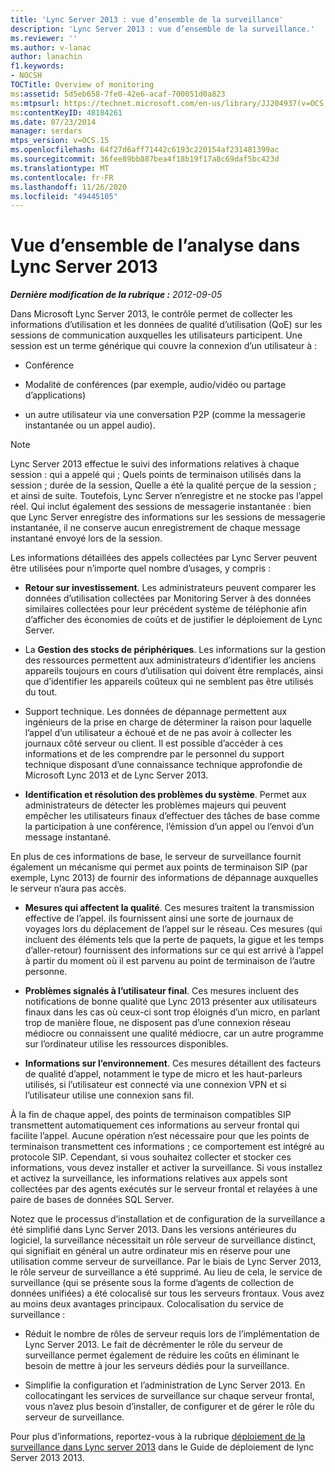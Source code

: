 ```yaml
---
title: 'Lync Server 2013 : vue d’ensemble de la surveillance'
description: 'Lync Server 2013 : vue d’ensemble de la surveillance.'
ms.reviewer: ''
ms.author: v-lanac
author: lanachin
f1.keywords:
- NOCSH
TOCTitle: Overview of monitoring
ms:assetid: 5d5eb658-7fe0-42e6-acaf-700051d0a823
ms:mtpsurl: https://technet.microsoft.com/en-us/library/JJ204937(v=OCS.15)
ms:contentKeyID: 48184261
ms.date: 07/23/2014
manager: serdars
mtps_version: v=OCS.15
ms.openlocfilehash: 64f27d6aff71442c6193c220154af231481399ac
ms.sourcegitcommit: 36fee89bb887bea4f18b19f17a8c69daf5bc423d
ms.translationtype: MT
ms.contentlocale: fr-FR
ms.lasthandoff: 11/26/2020
ms.locfileid: "49445105"
---
```

# <a name="overview-of-monitoring-in-lync-server-2013"></a>Vue d’ensemble de l’analyse dans Lync Server 2013

<div data-xmlns="http://www.w3.org/1999/xhtml">

<div class="topic" data-xmlns="http://www.w3.org/1999/xhtml" data-msxsl="urn:schemas-microsoft-com:xslt" data-cs="https://msdn.microsoft.com/">

<div data-asp="https://msdn2.microsoft.com/asp">



</div>

<div id="mainSection">

<div id="mainBody">

<span> </span>

_**Dernière modification de la rubrique :** 2012-09-05_

Dans Microsoft Lync Server 2013, le contrôle permet de collecter les informations d’utilisation et les données de qualité d’utilisation (QoE) sur les sessions de communication auxquelles les utilisateurs participent. Une session est un terme générique qui couvre la connexion d’un utilisateur à :

  - Conférence

  - Modalité de conférences (par exemple, audio/vidéo ou partage d’applications)

  - un autre utilisateur via une conversation P2P (comme la messagerie instantanée ou un appel audio).

<div>


> [!NOTE]  
> Lync Server 2013 effectue le suivi des informations relatives à chaque session : qui a appelé qui ; Quels points de terminaison utilisés dans la session ; durée de la session, Quelle a été la qualité perçue de la session ; et ainsi de suite. Toutefois, Lync Server n’enregistre et ne stocke pas l’appel réel. Qui inclut également des sessions de messagerie instantanée : bien que Lync Server enregistre des informations sur les sessions de messagerie instantanée, il ne conserve aucun enregistrement de chaque message instantané envoyé lors de la session.



</div>

Les informations détaillées des appels collectées par Lync Server peuvent être utilisées pour n’importe quel nombre d’usages, y compris :

  - **Retour sur investissement**. Les administrateurs peuvent comparer les données d’utilisation collectées par Monitoring Server à des données similaires collectées pour leur précédent système de téléphonie afin d’afficher des économies de coûts et de justifier le déploiement de Lync Server.

  - La **Gestion des stocks de périphériques**. Les informations sur la gestion des ressources permettent aux administrateurs d’identifier les anciens appareils toujours en cours d’utilisation qui doivent être remplacés, ainsi que d’identifier les appareils coûteux qui ne semblent pas être utilisés du tout.

  - Support technique. Les données de dépannage permettent aux ingénieurs de la prise en charge de déterminer la raison pour laquelle l’appel d’un utilisateur a échoué et de ne pas avoir à collecter les journaux côté serveur ou client. Il est possible d’accéder à ces informations et de les comprendre par le personnel du support technique disposant d’une connaissance technique approfondie de Microsoft Lync 2013 et de Lync Server 2013.

  - **Identification et résolution des problèmes du système**. Permet aux administrateurs de détecter les problèmes majeurs qui peuvent empêcher les utilisateurs finaux d’effectuer des tâches de base comme la participation à une conférence, l’émission d’un appel ou l’envoi d’un message instantané.

En plus de ces informations de base, le serveur de surveillance fournit également un mécanisme qui permet aux points de terminaison SIP (par exemple, Lync 2013) de fournir des informations de dépannage auxquelles le serveur n’aura pas accès.

  - **Mesures qui affectent la qualité**. Ces mesures traitent la transmission effective de l’appel. ils fournissent ainsi une sorte de journaux de voyages lors du déplacement de l’appel sur le réseau. Ces mesures (qui incluent des éléments tels que la perte de paquets, la gigue et les temps d’aller-retour) fournissent des informations sur ce qui est arrivé à l’appel à partir du moment où il est parvenu au point de terminaison de l’autre personne.

  - **Problèmes signalés à l’utilisateur final**. Ces mesures incluent des notifications de bonne qualité que Lync 2013 présenter aux utilisateurs finaux dans les cas où ceux-ci sont trop éloignés d’un micro, en parlant trop de manière floue, ne disposent pas d’une connexion réseau médiocre ou connaissent une qualité médiocre, car un autre programme sur l’ordinateur utilise les ressources disponibles.

  - **Informations sur l’environnement**. Ces mesures détaillent des facteurs de qualité d’appel, notamment le type de micro et les haut-parleurs utilisés, si l’utilisateur est connecté via une connexion VPN et si l’utilisateur utilise une connexion sans fil.

À la fin de chaque appel, des points de terminaison compatibles SIP transmettent automatiquement ces informations au serveur frontal qui facilite l’appel. Aucune opération n’est nécessaire pour que les points de terminaison transmettent ces informations ; ce comportement est intégré au protocole SIP. Cependant, si vous souhaitez collecter et stocker ces informations, vous devez installer et activer la surveillance. Si vous installez et activez la surveillance, les informations relatives aux appels sont collectées par des agents exécutés sur le serveur frontal et relayées à une paire de bases de données SQL Server.

Notez que le processus d’installation et de configuration de la surveillance a été simplifié dans Lync Server 2013. Dans les versions antérieures du logiciel, la surveillance nécessitait un rôle serveur de surveillance distinct, qui signifiait en général un autre ordinateur mis en réserve pour une utilisation comme serveur de surveillance. Par le biais de Lync Server 2013, le rôle serveur de surveillance a été supprimé. Au lieu de cela, le service de surveillance (qui se présente sous la forme d’agents de collection de données unifiées) a été colocalisé sur tous les serveurs frontaux. Vous avez au moins deux avantages principaux. Colocalisation du service de surveillance :

  - Réduit le nombre de rôles de serveur requis lors de l’implémentation de Lync Server 2013. Le fait de décrémenter le rôle du serveur de surveillance permet également de réduire les coûts en éliminant le besoin de mettre à jour les serveurs dédiés pour la surveillance.

  - Simplifie la configuration et l’administration de Lync Server 2013. En collocatingant les services de surveillance sur chaque serveur frontal, vous n’avez plus besoin d’installer, de configurer et de gérer le rôle du serveur de surveillance.

Pour plus d’informations, reportez-vous à la rubrique [déploiement de la surveillance dans Lync server 2013](lync-server-2013-deploying-monitoring.md) dans le Guide de déploiement de lync Server 2013 2013.

</div>

<span> </span>

</div>

</div>

</div>

